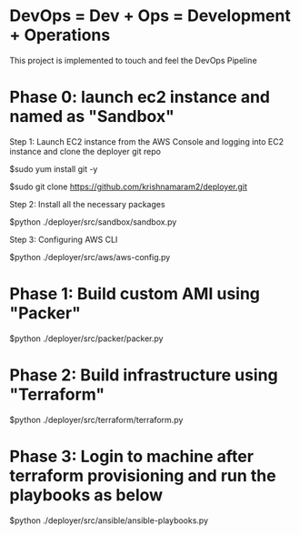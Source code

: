 # DevOps    =  Dev  +  Ops   =   Development + Operations
 
This project is implemented to touch and feel the DevOps Pipeline


# Phase 0: launch ec2 instance and named as "Sandbox"

Step 1: Launch EC2 instance from the AWS Console and logging into EC2 instance and clone the deployer git repo

$sudo yum install git -y

$sudo git clone https://github.com/krishnamaram2/deployer.git

Step 2: Install all the necessary packages  

$python ./deployer/src/sandbox/sandbox.py

Step 3: Configuring AWS CLI

$python ./deployer/src/aws/aws-config.py


# Phase 1: Build custom AMI using "Packer"

$python ./deployer/src/packer/packer.py


# Phase 2: Build infrastructure using "Terraform"

$python ./deployer/src/terraform/terraform.py


# Phase 3: Login to machine after terraform provisioning and run the playbooks as below

$python ./deployer/src/ansible/ansible-playbooks.py

